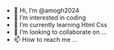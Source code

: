 - 👋 Hi, I’m @amogh2024
- 👀 I’m interested in coding
- 🌱 I’m currently learning Html Css
- 💞️ I’m looking to collaborate on ...
- 📫 How to reach me ...

<!---
amogh2024/amogh2024 is a ✨ special ✨ repository because its `README.md` (this file) appears on your GitHub profile.
You can click the Preview link to take a look at your changes.
--->
